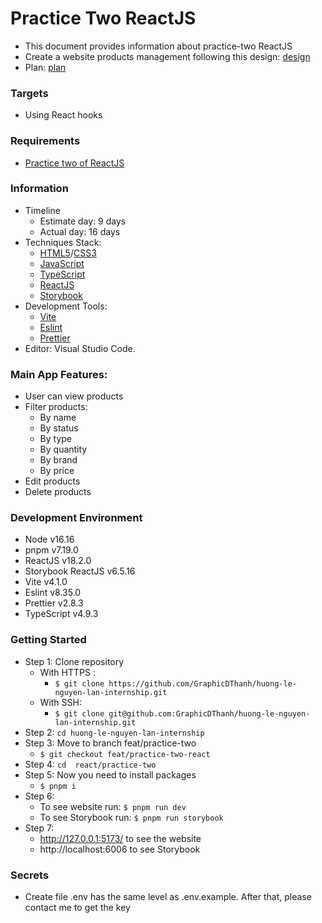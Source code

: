 # Practice Two ReactJS

- This document provides information about practice-two ReactJS
- Create a website products management following this design: [design](<https://www.figma.com/file/sl1LCYYdr3IA0IPEIrDvw5/Table-UI-3.0-%7C-Variants-Update-(Community)?node-id=0-1&t=g1Okt3QfjOMDRcLA-0>)
- Plan: [plan](https://docs.google.com/document/d/1KKlErwZB6m8S8wv01re003T2ni5m2c0454AYpoL_2TU/edit#)

### Targets

- Using React hooks

### Requirements

- [Practice two of ReactJS](https://docs.google.com/document/d/13VDmajtXccKR0im4q76tqtVmeEiByFmfZ_V8F9Q6bnw/edit)

### Information

- Timeline
  - Estimate day: 9 days
  - Actual day: 16 days
- Techniques Stack:
  - [HTML5](https://developer.mozilla.org/en-US/docs/Glossary/HTML5)/[CSS3](https://developer.mozilla.org/en-US/docs/Web/CSS)
  - [JavaScript](https://www.w3schools.com/js/)
  - [TypeScript](https://www.typescriptlang.org/)
  - [ReactJS](https://reactjs.org/)
  - [Storybook](https://storybook.js.org/)
- Development Tools:
  - [Vite](https://vitejs.dev/)
  - [Eslint](https://eslint.org/)
  - [Prettier](https://prettier.io/)
- Editor: Visual Studio Code.

### Main App Features:

- User can view products
- Filter products:
  - By name
  - By status
  - By type
  - By quantity
  - By brand
  - By price
- Edit products
- Delete products

### Development Environment

- Node v16.16
- pnpm v7.19.0
- ReactJS v18.2.0
- Storybook ReactJS v6.5.16
- Vite v4.1.0
- Eslint v8.35.0
- Prettier v2.8.3
- TypeScript v4.9.3

### Getting Started

- Step 1: Clone repository
  - With HTTPS :
    - `$ git clone https://github.com/GraphicDThanh/huong-le-nguyen-lan-internship.git`
  - With SSH:
    - `$ git clone git@github.com:GraphicDThanh/huong-le-nguyen-lan-internship.git`
- Step 2: `cd huong-le-nguyen-lan-internship`
- Step 3: Move to branch feat/practice-two
  - `$ git checkout feat/practice-two-react`
- Step 4: `cd  react/practice-two`
- Step 5: Now you need to install packages
  - `$ pnpm i`
- Step 6:
  - To see website run: `$ pnpm run dev`
  - To see Storybook run: `$ pnpm run storybook`
- Step 7:
  - http://127.0.0.1:5173/ to see the website
  - http://localhost:6006 to see Storybook

### Secrets

- Create file .env has the same level as .env.example. After that, please contact me to get the key
